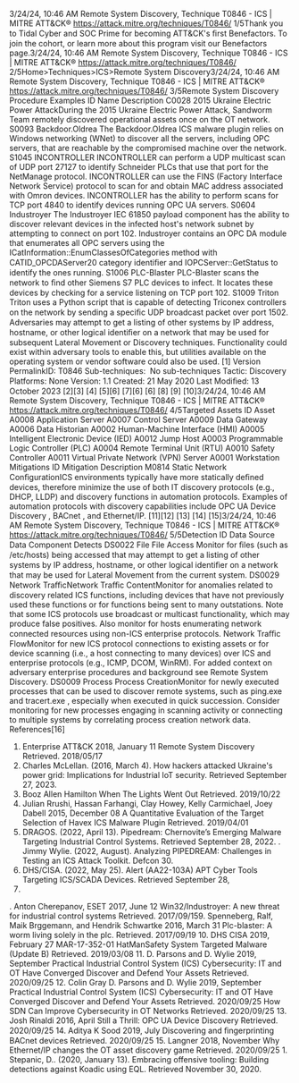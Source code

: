 3/24/24, 10:46 AM Remote System Discovery, Technique T0846 - ICS | MITRE ATT&CK®
https://attack.mitre.org/techniques/T0846/ 1/5Thank you to Tidal Cyber and SOC Prime for becoming ATT&CK's ﬁrst Benefactors. To join the cohort, or learn more about this program visit our
Benefactors page.3/24/24, 10:46 AM Remote System Discovery, Technique T0846 - ICS | MITRE ATT&CK®
https://attack.mitre.org/techniques/T0846/ 2/5Home>Techniques>ICS>Remote System Discovery3/24/24, 10:46 AM Remote System Discovery, Technique T0846 - ICS | MITRE ATT&CK®
https://attack.mitre.org/techniques/T0846/ 3/5Remote System Discovery
Procedure Examples
ID Name Description
C0028 2015 Ukraine Electric
Power AttackDuring the 2015 Ukraine Electric Power Attack, Sandworm Team remotely discovered operational
assets once on the OT network. 
S0093 Backdoor.Oldrea The Backdoor.Oldrea ICS malware plugin relies on Windows networking (WNet) to discover all the
servers, including OPC servers, that are reachable by the compromised machine over the network. 
S1045 INCONTROLLER INCONTROLLER can perform a UDP multicast scan of UDP port 27127 to identify Schneider PLCs
that use that port for the NetManage protocol.
INCONTROLLER can use the FINS (Factory Interface Network Service) protocol to scan for and
obtain MAC address associated with Omron devices.
INCONTROLLER has the ability to perform scans for TCP port 4840 to identify devices running OPC
UA servers.
S0604 Industroyer The Industroyer IEC 61850 payload component has the ability to discover relevant devices in the
infected host's network subnet by attempting to connect on port 102.
Industroyer contains an OPC DA module that enumerates all OPC servers using the
ICatInformation::EnumClassesOfCategories method with CATID\_OPCDAServer20 category
identiﬁer and IOPCServer::GetStatus to identify the ones running.
S1006 PLC-Blaster PLC-Blaster scans the network to ﬁnd other Siemens S7 PLC devices to infect. It locates these
devices by checking for a service listening on TCP port 102. 
S1009 Triton Triton uses a Python script that is capable of detecting Triconex controllers on the network by
sending a speciﬁc UDP broadcast packet over port 1502. Adversaries may attempt to get a listing of other systems by IP address, hostname, or other logical identiﬁer on a network that may be used
for subsequent Lateral Movement or Discovery techniques. Functionality could exist within adversary tools to enable this, but utilities
available on the operating system or vendor software could also be used. [1]
Version PermalinkID: T0846
Sub-techniques:  No sub-techniques
 
Tactic: Discovery
 
Platforms: None
Version: 1.1
Created: 21 May 2020
Last Modiﬁed: 13 October 2023
[2][3]
[4]
[5][6]
[7][6]
[6]
[8]
[9]
[10]3/24/24, 10:46 AM Remote System Discovery, Technique T0846 - ICS | MITRE ATT&CK®
https://attack.mitre.org/techniques/T0846/ 4/5Targeted Assets
ID Asset
A0008 Application Server
A0007 Control Server
A0009 Data Gateway
A0006 Data Historian
A0002 Human-Machine Interface (HMI)
A0005 Intelligent Electronic Device (IED)
A0012 Jump Host
A0003 Programmable Logic Controller (PLC)
A0004 Remote Terminal Unit (RTU)
A0010 Safety Controller
A0011 Virtual Private Network (VPN) Server
A0001 Workstation
Mitigations
ID Mitigation Description
M0814 Static Network
ConﬁgurationICS environments typically have more statically deﬁned devices, therefore minimize the use of both IT
discovery protocols (e.g., DHCP, LLDP) and discovery functions in automation protocols. 
Examples of automation protocols with discovery capabilities include OPC UA Device Discovery ,
BACnet , and Ethernet/IP. [11][12]
[13]
[14] [15]3/24/24, 10:46 AM Remote System Discovery, Technique T0846 - ICS | MITRE ATT&CK®
https://attack.mitre.org/techniques/T0846/ 5/5Detection
ID Data Source Data Component Detects
DS0022 File File Access Monitor for ﬁles (such as /etc/hosts) being accessed that may attempt to get a listing of
other systems by IP address, hostname, or other logical identiﬁer on a network that may
be used for Lateral Movement from the current system.
DS0029 Network TraﬃcNetwork Traﬃc
ContentMonitor for anomalies related to discovery related ICS functions, including devices that
have not previously used these functions or for functions being sent to many
outstations. Note that some ICS protocols use broadcast or multicast functionality,
which may produce false positives. Also monitor for hosts enumerating network
connected resources using non-ICS enterprise protocols.
Network Traﬃc
FlowMonitor for new ICS protocol connections to existing assets or for device scanning (i.e.,
a host connecting to many devices) over ICS and enterprise protocols (e.g., ICMP, DCOM,
WinRM). For added context on adversary enterprise procedures and background see
Remote System Discovery.
DS0009 Process Process
CreationMonitor for newly executed processes that can be used to discover remote systems,
such as ping.exe and tracert.exe , especially when executed in quick succession.
Consider monitoring for new processes engaging in scanning activity or connecting to
multiple systems by correlating process creation network data.
References[16]
1. Enterprise ATT&CK 2018, January 11 Remote System
Discovery Retrieved. 2018/05/17
2. Charles McLellan. (2016, March 4). How hackers attacked
Ukraine's power grid: Implications for Industrial IoT security.
Retrieved September 27, 2023.
3. Booz Allen Hamilton When The Lights Went Out Retrieved.
2019/10/22
4. Julian Rrushi, Hassan Farhangi, Clay Howey, Kelly Carmichael,
Joey Dabell 2015, December 08 A Quantitative Evaluation of
the Target Selection of Havex ICS Malware Plugin Retrieved.
2019/04/01
5. DRAGOS. (2022, April 13). Pipedream: Chernovite’s Emerging
Malware Targeting Industrial Control Systems. Retrieved
September 28, 2022.
 . Jimmy Wylie. (2022, August). Analyzing PIPEDREAM:
Challenges in Testing an ICS Attack Toolkit. Defcon 30.
7. DHS/CISA. (2022, May 25). Alert (AA22-103A) APT Cyber
Tools Targeting ICS/SCADA Devices. Retrieved September 28,
2022.
 . Anton Cherepanov, ESET 2017, June 12 Win32/Industroyer: A
new threat for industrial control systems Retrieved.
2017/09/159. Spenneberg, Ralf, Maik Brggemann, and Hendrik Schwartke
2016, March 31 Plc-blaster: A worm living solely in the plc.
Retrieved. 2017/09/19
10. DHS CISA 2019, February 27 MAR-17-352-01 HatManSafety
System Targeted Malware (Update B) Retrieved. 2019/03/08
11. D. Parsons and D. Wylie 2019, September Practical Industrial
Control System (ICS) Cybersecurity: IT and OT Have
Converged Discover and Defend Your Assets Retrieved.
2020/09/25
12. Colin Gray D. Parsons and D. Wylie 2019, September Practical
Industrial Control System (ICS) Cybersecurity: IT and OT Have
Converged Discover and Defend Your Assets Retrieved.
2020/09/25 How SDN Can Improve Cybersecurity in OT
Networks Retrieved. 2020/09/25
13. Josh Rinaldi 2016, April Still a Thrill: OPC UA Device Discovery
Retrieved. 2020/09/25
14. Aditya K Sood 2019, July Discovering and ﬁngerprinting
BACnet devices Retrieved. 2020/09/25
15. Langner 2018, November Why Ethernet/IP changes the OT
asset discovery game Retrieved. 2020/09/25
1 . Stepanic, D.. (2020, January 13). Embracing offensive tooling:
Building detections against Koadic using EQL. Retrieved
November 30, 2020.
